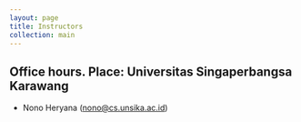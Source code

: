 ```yaml
---
layout: page
title: Instructors
collection: main
---
```


## Office hours. Place: Universitas Singaperbangsa Karawang

- Nono Heryana (nono@cs.unsika.ac.id)
